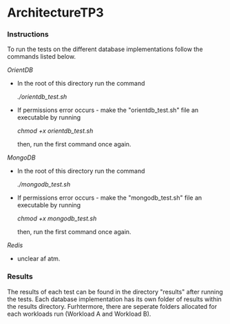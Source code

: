 # ArchitectureTP3

### Instructions 
To run the tests on the different database implementations follow the commands listed below. 

_OrientDB_
- In the root of this directory run the command
  
  *./orientdb_test.sh*

- If permissions error occurs - make the "orientdb_test.sh" file an executable by running 

  *chmod +x orientdb_test.sh*
  
  then, run the first command once again. 

_MongoDB_ 
- In the root of this directory run the command 

  *./mongodb_test.sh*
  
- If permissions error occurs - make the "mongodb_test.sh" file an executable by running 
  
  *chmod +x mongodb_test.sh*
  
  then, run the first command once again. 

_Redis_
- unclear af atm.  

### Results
The results of each test can be found in the directory "results" after running the tests. Each database implementation has its own folder of results within the results directory. Furhtermore, there are seperate folders allocated for each workloads run (Workload A and Workload B). 
